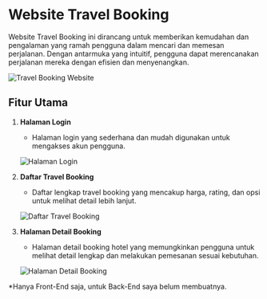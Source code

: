 # Website Travel Booking

Website Travel Booking ini dirancang untuk memberikan kemudahan dan pengalaman yang ramah pengguna dalam mencari dan memesan perjalanan. Dengan antarmuka yang intuitif, pengguna dapat merencanakan perjalanan mereka dengan efisien dan menyenangkan.

![Travel Booking Website](https://github.com/user-attachments/assets/a5b537d9-a97d-47fd-a328-f457d5b607b3)

## Fitur Utama

1. **Halaman Login**
   - Halaman login yang sederhana dan mudah digunakan untuk mengakses akun pengguna.
   
   ![Halaman Login](https://github.com/user-attachments/assets/d9268aa5-72af-4042-bb46-1af3539b34ca)

2. **Daftar Travel Booking**
   - Daftar lengkap travel booking yang mencakup harga, rating, dan opsi untuk melihat detail lebih lanjut.
   
   ![Daftar Travel Booking](https://github.com/user-attachments/assets/34217b88-3985-41a7-8c3d-43439fa29752)

3. **Halaman Detail Booking**
   - Halaman detail booking hotel yang memungkinkan pengguna untuk melihat detail lengkap dan melakukan pemesanan sesuai kebutuhan.
   
   ![Halaman Detail Booking](https://github.com/user-attachments/assets/b5666f44-3762-456c-88ff-6df4260b3a0d)


*Hanya Front-End saja, untuk Back-End saya belum membuatnya.
